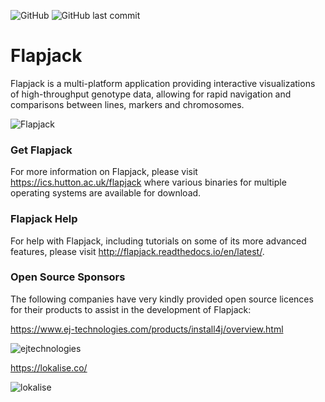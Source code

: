 
![GitHub](https://img.shields.io/github/license/cropgeeks/flapjack?style=flat-square)
![GitHub last commit](https://img.shields.io/github/last-commit/cropgeeks/flapjack?style=flat-square)

# Flapjack

Flapjack is a multi-platform application providing interactive visualizations of high-throughput genotype data, allowing for rapid navigation and comparisons between lines, markers and chromosomes.

![](https://ics.hutton.ac.uk/resources/flapjack/flapjack.png "Flapjack")

### Get Flapjack

For more information on Flapjack, please visit https://ics.hutton.ac.uk/flapjack where various binaries for multiple operating systems are available for download.

### Flapjack Help

For help with Flapjack, including tutorials on some of its more advanced features, please visit http://flapjack.readthedocs.io/en/latest/.

### Open Source Sponsors

The following companies have very kindly provided open source licences for their products to assist in the development of Flapjack:

https://www.ej-technologies.com/products/install4j/overview.html

![](https://ics.hutton.ac.uk/resources/flapjack/ejtechnologies.png "ejtechnologies")

https://lokalise.co/

![](https://ics.hutton.ac.uk/resources/flapjack/lokalise.png "lokalise")
